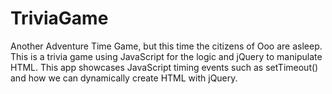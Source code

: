# TriviaGame
Another Adventure Time Game, but this time the citizens of Ooo are asleep. This is a trivia game using JavaScript for the logic and jQuery to manipulate HTML. This app showcases JavaScript timing events such as setTimeout() and how we can dynamically create HTML with jQuery.